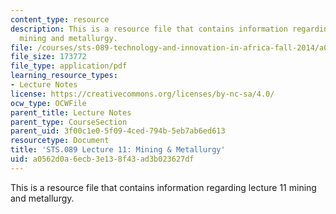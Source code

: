 ```yaml
---
content_type: resource
description: This is a resource file that contains information regarding lecture 11
  mining and metallurgy.
file: /courses/sts-089-technology-and-innovation-in-africa-fall-2014/a0562d0a6ecb3e138f43ad3b023627df_MITSTS_089F14_Lecture11.pdf
file_size: 173772
file_type: application/pdf
learning_resource_types:
- Lecture Notes
license: https://creativecommons.org/licenses/by-nc-sa/4.0/
ocw_type: OCWFile
parent_title: Lecture Notes
parent_type: CourseSection
parent_uid: 3f00c1e0-5f09-4ced-794b-5eb7ab6ed613
resourcetype: Document
title: 'STS.089 Lecture 11: Mining & Metallurgy'
uid: a0562d0a-6ecb-3e13-8f43-ad3b023627df
---
```

This is a resource file that contains information regarding lecture 11 mining and metallurgy.